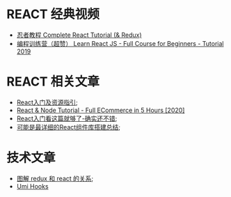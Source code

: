 
# REACT 经典视频
- [ 忍者教程 Complete React Tutorial (& Redux)](https://www.youtube.com/watch?v=SAX6RMEFVM4&list=PL4cUxeGkcC9ij8CfkAY2RAGb-tmkNwQHG&index=4&t=0s)
- [ 编程训练营（超赞）  Learn React JS - Full Course for Beginners - Tutorial 2019](https://www.youtube.com/watch?v=DLX62G4lc44)


# REACT 相关文章

- [React入门及资源指引](https://segmentfault.com/a/1190000006495917);
- [React & Node Tutorial - Full ECommerce in 5 Hours [2020]](https://www.youtube.com/watch?v=Fy9SdZLBTOo)
- [React入门看这篇就够了-确实还不错](https://segmentfault.com/a/1190000012921279);
- [可能是最详细的React组件库搭建总结](https://juejin.im/post/5ebcf12df265da7bc55df460);




# 技术文章

- [图解 redux 和 react 的关系](https://juejin.im/entry/5713b5ce2e958a005ce96108);
- [Umi Hooks ](https://hooks.umijs.org/zh-CN)



